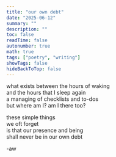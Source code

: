 ```yaml
---
title: "our own debt"
date: "2025-06-12"
summary: ""
description: ""
toc: false
readTime: false
autonumber: true
math: true
tags: ["poetry", "writing"]
showTags: false
hideBackToTop: false
---
```


what exists between the hours of waking  
and the hours that I sleep again  
a managing of checklists and to-dos  
but where am I? am I there too?  

these simple things  
we oft forget  
is that our presence and being  
shall never be in our own debt   

-aw